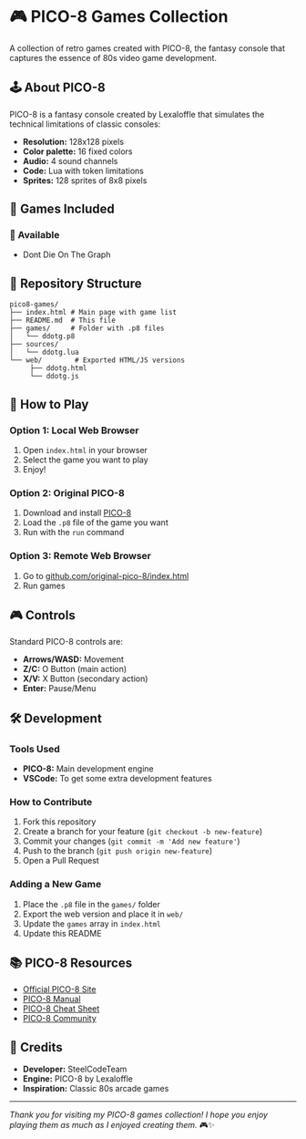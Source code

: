 # 🎮 PICO-8 Games Collection

A collection of retro games created with PICO-8, the fantasy console that captures the essence of 80s video game development.

## 🕹️ About PICO-8

PICO-8 is a fantasy console created by Lexaloffle that simulates the technical limitations of classic consoles:

- **Resolution:** 128x128 pixels
- **Color palette:** 16 fixed colors
- **Audio:** 4 sound channels
- **Code:** Lua with token limitations
- **Sprites:** 128 sprites of 8x8 pixels

## 🎯 Games Included

### 🚀 Available
- Dont Die On The Graph

## 📁 Repository Structure

```
pico8-games/
├── index.html # Main page with game list
├── README.md  # This file
├── games/     # Folder with .p8 files
│   └── ddotg.p8
├── sources/
│   └── ddotg.lua
└── web/        # Exported HTML/JS versions
     ├── ddotg.html
     └── ddotg.js
```

## 🚀 How to Play

### Option 1: Local Web Browser
1. Open `index.html` in your browser
2. Select the game you want to play
3. Enjoy!

### Option 2: Original PICO-8
1. Download and install [PICO-8](https://www.lexaloffle.com/pico-8.php)
2. Load the `.p8` file of the game you want
3. Run with the `run` command

### Option 3: Remote Web Browser
1. Go to [github.com/original-pico-8/index.html](https://steelcodeteam.github.io/PICO-8-Games/index.html)
3. Run games

## 🎮 Controls

Standard PICO-8 controls are:

- **Arrows/WASD:** Movement
- **Z/C:** O Button (main action)
- **X/V:** X Button (secondary action)
- **Enter:** Pause/Menu

## 🛠️ Development

### Tools Used
- **PICO-8:** Main development engine
- **VSCode:** To get some extra development features

### How to Contribute
1. Fork this repository
2. Create a branch for your feature (`git checkout -b new-feature`)
3. Commit your changes (`git commit -m 'Add new feature'`)
4. Push to the branch (`git push origin new-feature`)
5. Open a Pull Request

### Adding a New Game
1. Place the `.p8` file in the `games/` folder
2. Export the web version and place it in `web/`
3. Update the `games` array in `index.html`
4. Update this README

## 📚 PICO-8 Resources

- [Official PICO-8 Site](https://www.lexaloffle.com/pico-8.php)
- [PICO-8 Manual](https://www.lexaloffle.com/dl/docs/pico-8_manual.html)
- [PICO-8 Cheat Sheet](https://ztiromoritz.github.io/pico-8-cheatsheet/)
- [PICO-8 Community](https://www.lexaloffle.com/bbs/?cat=7)

## 🤝 Credits

- **Developer:** SteelCodeTeam
- **Engine:** PICO-8 by Lexaloffle
- **Inspiration:** Classic 80s arcade games

---

*Thank you for visiting my PICO-8 games collection! I hope you enjoy playing them as much as I enjoyed creating them.* 🎮✨
